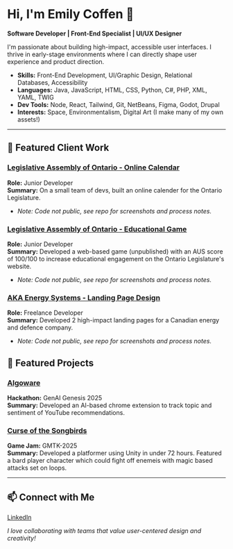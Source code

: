 # Hi, I'm Emily Coffen 💫

**Software Developer | Front-End Specialist | UI/UX Designer**

I'm passionate about building high-impact, accessible user interfaces. I thrive in early-stage environments where I can directly shape user experience and product direction.

- **Skills:** Front-End Development, UI/Graphic Design, Relational Databases, Accessibility
- **Languages:** Java, JavaScript, HTML, CSS, Python, C#, PHP, XML, YAML, TWIG
- **Dev Tools:** Node, React, Tailwind, Git, NetBeans, Figma, Godot, Drupal
- **Interests:** Space, Environmentalism, Digital Art (I make many of my own assets!)

---

## 🌟 Featured Client Work

### [Legislative Assembly of Ontario - Online Calendar](https://github.com/e-laflamme/legislative-calendar-portfolio)
**Role:** Junior Developer  
**Summary:** On a small team of devs, built an online calender for the Ontario Legislature.
- *Note: Code not public, see repo for screenshots and process notes.*

### [Legislative Assembly of Ontario - Educational Game](https://github.com/e-laflamme/legislative-game-portfolio)
**Role:** Junior Developer  
**Summary:** Developed a web-based game (unpublished) with an AUS score of 100/100 to increase educational engagement on the Ontario Legislature's website.
- *Note: Code not public, see repo for screenshots and process notes.*

### [AKA Energy Systems - Landing Page Design](https://github.com/e-laflamme/aka-portfolio)
**Role:** Freelance Developer  
**Summary:** Developed 2 high-impact landing pages for a Canadian energy and defence company. 
- *Note: Code not public, see repo for screenshots and process notes.*

## 🌟 Featured Projects

### [Algoware](https://github.com/e-laflamme/Algoware)
**Hackathon:** GenAI Genesis 2025<br>
**Summary:** Developed an AI-based chrome extension to track topic and sentiment of YouTube recommendations.

### [Curse of the Songbirds](https://github.com/faizahsayyid/gmtk-2025)
**Game Jam:** GMTK-2025<br>
**Summary:** Developed a platformer using Unity in under 72 hours. Featured a bard player character which could fight off enemeis with magic based attacks set on loops.

---

## 📫 Connect with Me
[LinkedIn](https://www.linkedin.com/in/emily-coffen/)


*I love collaborating with teams that value user-centered design and creativity!*
